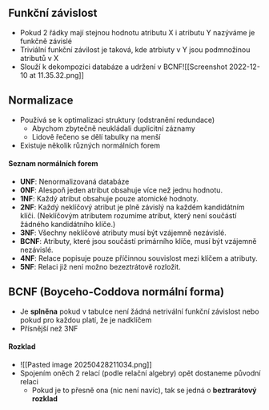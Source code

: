 ## Funkční závislost
- Pokud 2 řádky mají stejnou hodnotu atributu X i atributu Y nazýváme je funkčně závislé
- Triviální funkční závilost je taková, kde atrbiuty v Y jsou podmnožinou atributů v X
- Slouží k dekompozici databáze a udržení v BCNF![[Screenshot 2022-12-10 at 11.35.32.png]]
## Normalizace
- Používá se k optimalizaci struktury (odstranění redundace)
	- Abychom zbytečně neukládali duplicitní záznamy
	- Lidově řečeno se dělí tabulky na menší
- Existuje několik různých normálních forem
#### Seznam normálních forem
- **UNF**: Nenormalizovaná databáze
- **0NF**: Alespoň jeden atribut obsahuje více než jednu hodnotu.
- **1NF**: Každý atribut obsahuje pouze atomické hodnoty.
- **2NF**: Každý neklíčový atribut je plně závislý na každém kandidátním klíči. (Neklíčovým atributem rozumíme atribut, který není součástí žádného kandidátního klíče.)
- **3NF**: Všechny neklíčové atributy musí být vzájemně nezávislé.
- **BCNF**: Atributy, které jsou součástí primárního klíče, musí být vzájemně nezávislé.
- **4NF**: Relace popisuje pouze příčinnou souvislost mezi klíčem a atributy.
- **5NF**: Relaci již není možno bezeztrátově rozložit.
## BCNF (Boyceho-Coddova normální forma)
- Je **splněna** pokud v tabulce není žádná netrivální funkční závislost nebo pokud pro každou platí, že je nadklíčem
- Přísnější než 3NF
#### Rozklad
- ![[Pasted image 20250428211034.png]]
- Spojením oněch 2 relací (podle relační algebry) opět dostaneme původní relaci
	- Pokud je to přesně ona (nic není navíc), tak se jedná o **beztrarátový rozklad**